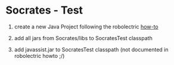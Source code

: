 # Socrates - Test

1. create a new Java Project following the robolectric [how-to][1]
  
2. add all jars from Socrates/libs to SocratesTest classpath

3. add javassist.jar to SocratesTest classpath (not documented in robolectric howto ;/) 

[1]: http://pivotal.github.com/robolectric/eclipse-quick-start.html